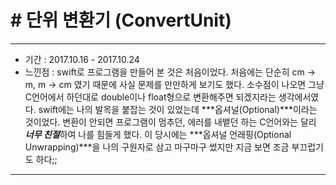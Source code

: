 # # 단위 변환기 (ConvertUnit)

---

- 기간 : 2017.10.16 - 2017.10.24
- 느낀점 : swift로 프로그램을 만들어 본 것은 처음이었다.  처음에는 단순히 cm -> m, m -> cm 였기 때문에 사실 문제를 만만하게 보기도 했다. 소수점이 나오면 그냥 C언어에서 하던대로 double이나 float형으로 변환해주면 되겠지라는 생각에서였다.  swift에는 나의 발목을 붙잡는 것이 있었는데 ***옵셔널(Optional)***이라는 것이었다.  변환이 안되면 프로그램이 멈추던, 에러를 내뱉던 하는 C언어와는 달리 ***너무 친절***하여 나를 힘들게 했다. 이 당시에는 ***옵셔널 언래핑(Optional Unwrapping)***을 나의 구원자로 삼고 마구마구 썼지만 지금 보면 조금 부끄럽기도 하다;;

---
